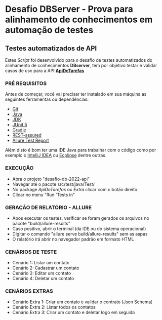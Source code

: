 # Desafio DBServer - Prova para alinhamento de conhecimentos em automação de testes
## Testes automatizados de API

Estes *Script* foi desenvolvido para o desafio de testes automatizados do alinhamento de conhecimentos **DBserver**, tem por objetivo testar e validar casos de uso para a API [**ApiDeTarefas**](https://apidetarefas.docs.apiary.io/)

### PRÉ REQUISITOS

Antes de começar, você vai precisar ter instalado em sua máquina as seguintes ferramentas ou dependências:

* [Git](https://git-scm.com)
* [Java](https://www.java.com/pt-BR/)
* [JDK](https://www.oracle.com/java/technologies/downloads/)
* [JUnit 5](https://junit.org/junit5/)
* [Gradle](https://gradle.org/)
* [REST-assured](https://rest-assured.io/)
* [Allure Test Report](https://qameta.io/allure-report/)

Além disto é bom ter uma IDE Java para trabalhar com o código como por exemplo o [IntelliJ IDEA](https://www.jetbrains.com/pt-br/idea/) ou [Ecplipse](https://www.eclipse.org/downloads/) dentre outras.

### EXECUÇÃO

* Abra o projeto "desafio-db-2022-api"
* Navegar até o pacote src/test/java/Test/
* No package *ApiDeTarefas* ou *Extra* clicar com o botão direito
* Clicar no menu "Run 'Tests in"

### GERAÇÃO DE RELATÓRIO - ALLURE

* Apos executar os testes, verificar se foram gerados os arquivos no pacote "build/allure-results"
* Caso positivo, abrir o terminal (da IDE ou do sistema operacional)
* Digitar o comando "allure serve build/allure-results" sem as aspas
* O relatório irá abrir no navegador padrão em formato HTML

### CENÁRIOS DE TESTE

* Cenário 1: Listar um contato
* Cenário 2: Cadastrar um contato
* Cenário 3: Editar um contato
* Cenário 4: Deletar um contato

### CENÁRIOS EXTRAS

* Cenário Extra 1: Criar um contato e validar o contrato (Json Schema) 
* Cenário Extra 2: Listar todos os contatos
* Cenário Extra 3: Criar um contato e deletar logo em seguida